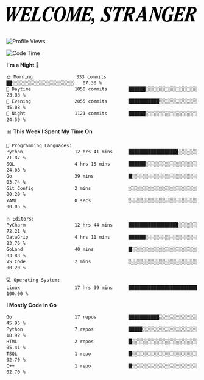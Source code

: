 <div>
  <picture>
    <source media="(prefers-color-scheme: dark)" srcset="./headers/welcome_white.png">
    <img alt="WELCOME, STRANGER" src="./headers/welcome.png" width="500">
  </picture>
</div>

<br>

![Profile Views](https://komarev.com/ghpvc/?username=darleet&color=blue)

<!--START_SECTION:waka-->
![Code Time](http://img.shields.io/badge/Code%20Time-861%20hrs%2023%20mins-blue)

**I'm a Night 🦉** 

```text
🌞 Morning                333 commits         ██░░░░░░░░░░░░░░░░░░░░░░░   07.30 % 
🌆 Daytime                1050 commits        ██████░░░░░░░░░░░░░░░░░░░   23.03 % 
🌃 Evening                2055 commits        ███████████░░░░░░░░░░░░░░   45.08 % 
🌙 Night                  1121 commits        ██████░░░░░░░░░░░░░░░░░░░   24.59 % 
```


📊 **This Week I Spent My Time On** 

```text
💬 Programming Languages: 
Python                   12 hrs 41 mins      ██████████████████░░░░░░░   71.87 % 
SQL                      4 hrs 15 mins       ██████░░░░░░░░░░░░░░░░░░░   24.08 % 
Go                       39 mins             █░░░░░░░░░░░░░░░░░░░░░░░░   03.74 % 
Git Config               2 mins              ░░░░░░░░░░░░░░░░░░░░░░░░░   00.20 % 
YAML                     0 secs              ░░░░░░░░░░░░░░░░░░░░░░░░░   00.05 % 

🔥 Editors: 
PyCharm                  12 hrs 44 mins      ██████████████████░░░░░░░   72.21 % 
DataGrip                 4 hrs 11 mins       ██████░░░░░░░░░░░░░░░░░░░   23.76 % 
GoLand                   40 mins             █░░░░░░░░░░░░░░░░░░░░░░░░   03.83 % 
VS Code                  2 mins              ░░░░░░░░░░░░░░░░░░░░░░░░░   00.20 % 

💻 Operating System: 
Linux                    17 hrs 39 mins      █████████████████████████   100.00 % 
```

**I Mostly Code in Go** 

```text
Go                       17 repos            ███████████░░░░░░░░░░░░░░   45.95 % 
Python                   7 repos             █████░░░░░░░░░░░░░░░░░░░░   18.92 % 
HTML                     2 repos             █░░░░░░░░░░░░░░░░░░░░░░░░   05.41 % 
TSQL                     1 repo              █░░░░░░░░░░░░░░░░░░░░░░░░   02.70 % 
C++                      1 repo              █░░░░░░░░░░░░░░░░░░░░░░░░   02.70 % 
```




<!--END_SECTION:waka-->
